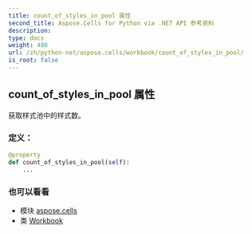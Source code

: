 ```yaml
---
title: count_of_styles_in_pool 属性
second_title: Aspose.Cells for Python via .NET API 参考资料
description:
type: docs
weight: 480
url: /zh/python-net/aspose.cells/workbook/count_of_styles_in_pool/
is_root: false
---
```

## count_of_styles_in_pool 属性

获取样式池中的样式数。
### 定义：
```python
@property
def count_of_styles_in_pool(self):
    ...
```

### 也可以看看
* 模块 [aspose.cells](../../)
* 类 [Workbook](/cells/zh/python-net/aspose.cells/workbook)
